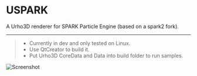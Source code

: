 USPARK
=======

A Urho3D renderer for SPARK Particle Engine (based on a spark2 fork).

----------

>- Currently in dev and only tested on Linux.
>- Use QtCreator to build it.
>- Put Urho3D CoreData and Data into build folder to run samples.

![Screenshot](https://raw.githubusercontent.com/fredakilla/uspark/master/build/res/uspark.png)
